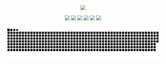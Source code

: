 <!-- 打字介绍 -->
<p align="center">
  <a hrer="https://github.com/fieeos"><img src="https://readme-typing-svg.herokuapp.com?font=Josefin+Sans&duration=3000&pause=1000&color=1F00FFFB&center=%E7%9C%9F&vCenter=%E7%9C%9F&repeat=%E7%9C%9F&random=%E7%9C%9F&width=435&lines=Welcome+to+the+Fieeos+Github+warehouse"></a>
</p>

<!-- 技能 -->
<p align="center">
  <a title="HTML" target="_blank" href="https://github.com/fieeos"><img src="https://img.shields.io/badge/HTML-E34F26?style=flat-square&logo=html5&logoColor=ffffff"></a>
  <a title="CSS" target="_blank" href="https://github.com/fieeos"><img src="https://img.shields.io/badge/CSS-1572B6?style=flat-square&logo=css3&logoColor=ffffff"></a> 
  <a title="JavaScript" target="_blank" href="https://github.com/fieeos"><img src="https://img.shields.io/badge/JavaScript-F7DF1E?style=flat-square&logo=JavaScript&logoColor=ffffff"></a>
  <a title="PHP" target="_blank" href="https://github.com/fieeos"><img src="https://img.shields.io/badge/PHP-777BB4?style=flat-square&logo=php&logoColor=ffffff"></a>
  <a title="Docker" target="_blank" href="https://github.com/fieeos"><img src="https://img.shields.io/badge/Docker-2496ED?style=flat-square&logo=docker&logoColor=ffffff"></a>
  <a title="github" target="_blank" href="https://github.com/fieeos"><img src="https://img.shields.io/badge/Github-181717?style=flat-square&logo=github&logoColor=ffffff"></a>
</p>

<!-- 热力图-->
<picture>
  <source media="(prefers-color-scheme: dark)" srcset="https://raw.githubusercontent.com/fieeos/fieeos/output/github-contribution-grid-snake-dark.svg">
  <source media="(prefers-color-scheme: light)" srcset="https://raw.githubusercontent.com/fieeos/fieeos/output/github-contribution-grid-snake.svg">
  <img alt="github contribution grid snake animation" src="https://raw.githubusercontent.com/fieeos/fieeos/output/github-contribution-grid-snake.svg">
</picture>
